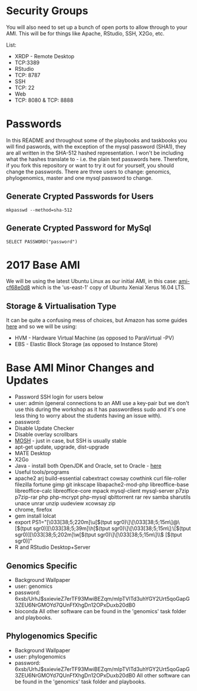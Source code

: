 # Security Groups
You will also need to set up a bunch of open ports to allow through to your AMI. This will be for things like Apache, RStudio, SSH, X2Go, etc.

List:
 * XRDP - Remote Desktop
  * TCP:3389
 * RStudio
  * TCP: 8787
 * SSH
  * TCP: 22
 * Web
  * TCP: 8080 & TCP: 8888

# Passwords

In this README and throughout some of the playbooks and taskbooks you will find paswords, with the exception of the mysql password (SHA1), they are all written in the SHA-512 hashed representation.
I won't be including what the hashes translate to - i.e. the plain text passwords here. Therefore, if you fork this repository or want to try it out for yourself, you should change the passwords.
There are three users to change: genomics, phylogenomics, master and one mysql password to change.

## Generate Crypted Passwords for Users
    mkpasswd --method=sha-512

## Generate Crypted Password for MySql
    SELECT PASSWORD("password")

# 2017 Base AMI
We will be using the latest Ubuntu Linux as our initial AMI, in this case: [ami-cf68e0d8](https://console.aws.amazon.com/ec2/home?region=us-east-1#LaunchInstanceWizard:ami=ami-cf68e0d8) which is the 'us-east-1'	copy of Ubuntu Xenial Xerus 16.04 LTS.

## Storage & Virtualisation Type
It can be quite a confusing mess of choices, but Amazon has some guides [here](https://docs.aws.amazon.com/AWSEC2/latest/UserGuide/ComponentsAMIs.html) and so we will be using:
 * HVM - Hardware Virtual Machine (as opposed to ParaVirtual -PV)
 * EBS - Elastic Block Storage (as opposed to Instance Store)

# Base AMI Minor Changes and Updates
* Password SSH login for users below
* user: admin (general connections to an AMI use a key-pair but we don't use this during the workshop as it has passwordless sudo and it's one less thing to worry about the students having an issue with).
 * password:
* Disable Update Checker
* Disable overlay scrollbars
* [MOSH](https://mosh.org/) - just in case, but SSH is usually stable
* apt-get update, upgrade, dist-upgrade
* MATE Desktop
* X2Go
* Java - install both OpenJDK and Oracle, set to Oracle - [here](https://www.digitalocean.com/community/tutorials/how-to-install-java-with-apt-get-on-ubuntu-16-04)
* Useful tools/programs
 * apache2 arj build-essential cabextract cowsay cowthink curl file-roller filezilla fortune gimp git inkscape libapache2-mod-php libreoffice-base libreoffice-calc libreoffice-core mpack  mysql-client mysql-server p7zip p7zip-rar php php-mcrypt php-mysql qbittorrent rar rev samba sharutils unace unrar unzip uudeview xcowsay zip
 * chrome, firefox
 * gem install lolcat
 * export PS1="\[\033[38;5;220m\]\u\[$(tput sgr0)\]\[\033[38;5;15m\]@\[$(tput sgr0)\]\[\033[38;5;39m\]\h\[$(tput sgr0)\]\[\033[38;5;15m\]:\[$(tput sgr0)\]\[\033[38;5;202m\]\w\[$(tput sgr0)\]\[\033[38;5;15m\]\\$ \[$(tput sgr0)\]"
 * R and RStudio Desktop+Server
 
## Genomics Specific
 * Background Wallpaper
 * user: genomics
  * password: $6$xsb/UrhJ$sxievieZ7erTF93MwiBEZqm/mIpTVlTd3uhYGY2Urt5qoGapG3ZEU6NrGMOYd7QUnFfXhgDn12OPxDuxb20dB0
 * bioconda
All other software can be found in the 'genomics' task folder and playbooks.

## Phylogenomics Specific
* Background Wallpaper
* user: phylogenomics
 * password: $6$xsb/UrhJ$sxievieZ7erTF93MwiBEZqm/mIpTVlTd3uhYGY2Urt5qoGapG3ZEU6NrGMOYd7QUnFfXhgDn12OPxDuxb20dB0 
All other software can be found in the 'genomics' task folder and playbooks.


